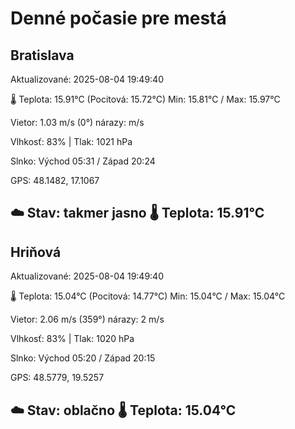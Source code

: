 ﻿# Denné počasie pre mestá

## Bratislava
Aktualizované: 2025-08-04 19:49:40

🌡️ Teplota: 15.91°C 
(Pocitová: 15.72°C)
Min: 15.81°C / Max: 15.97°C

Vietor: 1.03 m/s    (0°) 
nárazy:  m/s

Vlhkosť: 83% | Tlak: 1021 hPa

Slnko: Východ 05:31 / Západ 20:24

GPS: 48.1482, 17.1067

☁️ Stav: takmer jasno        🌡️ Teplota: 15.91°C
---

## Hriňová
Aktualizované: 2025-08-04 19:49:40

🌡️ Teplota: 15.04°C 
(Pocitová: 14.77°C)
Min: 15.04°C / Max: 15.04°C

Vietor: 2.06 m/s (359°)
nárazy: 2 m/s

Vlhkosť: 83% | Tlak: 1020 hPa

Slnko: Východ 05:20 / Západ 20:15

GPS: 48.5779, 19.5257

☁️ Stav: oblačno        🌡️ Teplota: 15.04°C
---
